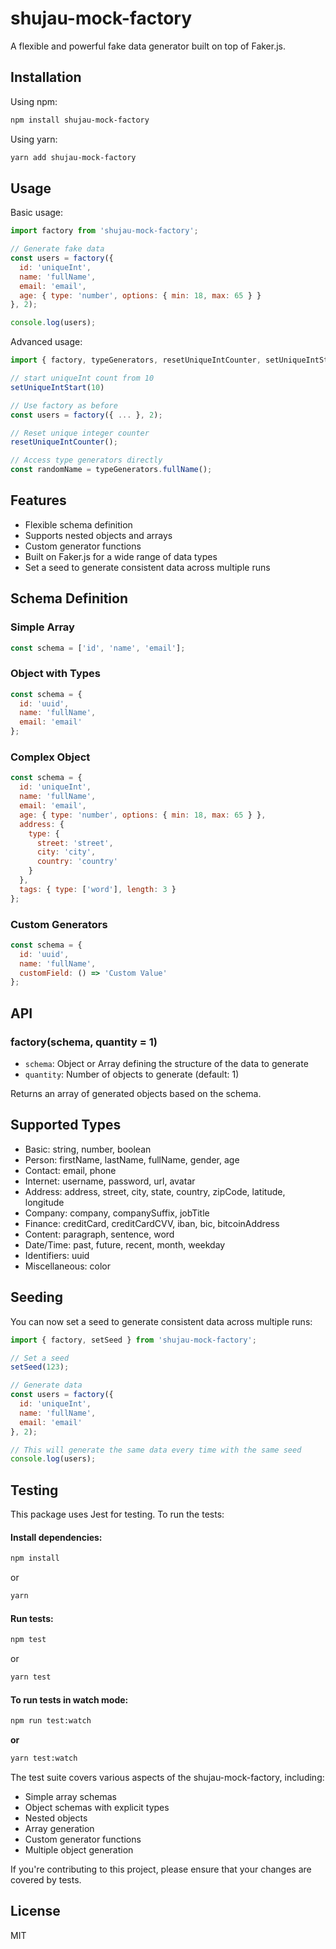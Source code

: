 # shujau-mock-factory

A flexible and powerful fake data generator built on top of Faker.js.

## Installation

Using npm:
```bash
npm install shujau-mock-factory
```

Using yarn:
```bash
yarn add shujau-mock-factory
```

## Usage

Basic usage:

```javascript
import factory from 'shujau-mock-factory';

// Generate fake data
const users = factory({
  id: 'uniqueInt',
  name: 'fullName',
  email: 'email',
  age: { type: 'number', options: { min: 18, max: 65 } }
}, 2);

console.log(users);
```

Advanced usage:
```javascript
import { factory, typeGenerators, resetUniqueIntCounter, setUniqueIntStart } from 'faker-factory';

// start uniqueInt count from 10
setUniqueIntStart(10)

// Use factory as before
const users = factory({ ... }, 2);

// Reset unique integer counter
resetUniqueIntCounter();

// Access type generators directly
const randomName = typeGenerators.fullName();
```

## Features

- Flexible schema definition
- Supports nested objects and arrays
- Custom generator functions
- Built on Faker.js for a wide range of data types
- Set a seed to generate consistent data across multiple runs

## Schema Definition

### Simple Array
```javascript
const schema = ['id', 'name', 'email'];
```

### Object with Types
```javascript
const schema = {
  id: 'uuid',
  name: 'fullName',
  email: 'email'
};
```

### Complex Object
```javascript
const schema = {
  id: 'uniqueInt',
  name: 'fullName',
  email: 'email',
  age: { type: 'number', options: { min: 18, max: 65 } },
  address: {
    type: {
      street: 'street',
      city: 'city',
      country: 'country'
    }
  },
  tags: { type: ['word'], length: 3 }
};
```

### Custom Generators
```javascript
const schema = {
  id: 'uuid',
  name: 'fullName',
  customField: () => 'Custom Value'
};
```

## API

### factory(schema, quantity = 1)

- `schema`: Object or Array defining the structure of the data to generate
- `quantity`: Number of objects to generate (default: 1)

Returns an array of generated objects based on the schema.

## Supported Types

- Basic: string, number, boolean
- Person: firstName, lastName, fullName, gender, age
- Contact: email, phone
- Internet: username, password, url, avatar
- Address: address, street, city, state, country, zipCode, latitude, longitude
- Company: company, companySuffix, jobTitle
- Finance: creditCard, creditCardCVV, iban, bic, bitcoinAddress
- Content: paragraph, sentence, word
- Date/Time: past, future, recent, month, weekday
- Identifiers: uuid
- Miscellaneous: color

## Seeding

You can now set a seed to generate consistent data across multiple runs:

```javascript
import { factory, setSeed } from 'shujau-mock-factory';

// Set a seed
setSeed(123);

// Generate data
const users = factory({
  id: 'uniqueInt',
  name: 'fullName',
  email: 'email'
}, 2);

// This will generate the same data every time with the same seed
console.log(users);
```

## Testing

This package uses Jest for testing. To run the tests:

#### Install dependencies:

```bash
npm install
```

or

```bash
yarn
```

#### Run tests:

```bash
npm test
```

or

```bash
yarn test
```

#### To run tests in watch mode:

```bash
npm run test:watch
```
**or**
```bash
yarn test:watch
```

The test suite covers various aspects of the shujau-mock-factory, including:
- Simple array schemas
- Object schemas with explicit types
- Nested objects
- Array generation
- Custom generator functions
- Multiple object generation

If you're contributing to this project, please ensure that your changes are covered by tests.

## License

MIT
